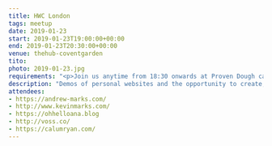 ```yaml
---
title: HWC London
tags: meetup
date: 2019-01-23
start: 2019-01-23T19:00:00+00:00
end: 2019-01-23T20:30:00+00:00
venue: thehub-coventgarden
tito:
photo: 2019-01-23.jpg
requirements: "<p>Join us anytime from 18:30 onwards at Proven Dough cafe below Hub by Premier Inn hotel in Covent Garden. The main event starts at 19:00. No need to check-in at the venue, just look out for <a href='http://ohhelloana.blog'>Ana</a>, <a href='https://calumryan.com'>Calum</a> or <a href='https://doubleloop.net'>Neil</a>, the organisers, usually sitting towards the back of the cafe with HWC printouts on the table.</p><p>There are a few different ways you can register for Homebrew Website Club London:</p>"
description: "Demos of personal websites and the opportunity to create, update or experiment on your personal website"
attendees:
- https://andrew-marks.com/
- http://www.kevinmarks.com/
- https://ohhelloana.blog
- http://voss.co/
- https://calumryan.com/
---
```


